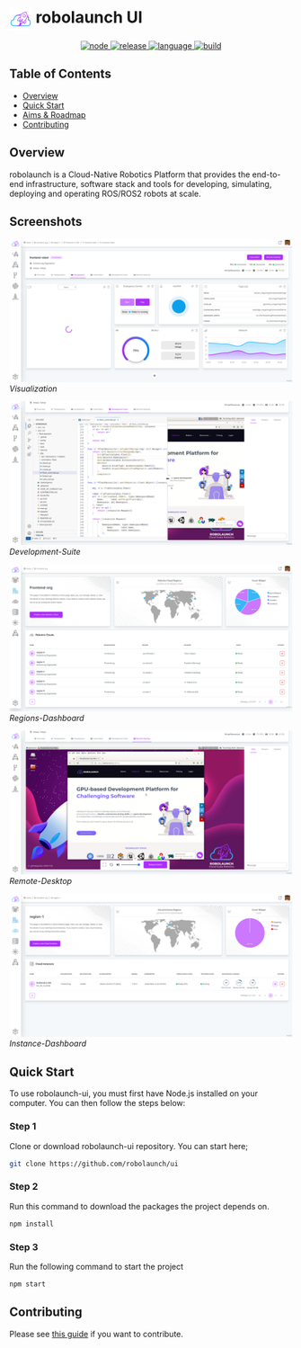 # <img src="https://raw.githubusercontent.com/robolaunch/trademark/main/logos/svg/rocket.svg" width="40" height="40" align="top"> robolaunch UI

<div align="center">
  <p align="center">
    <a href="https://github.com/nodejs">
      <img src="https://img.shields.io/badge/nodejs-18.15.0-dgreen" alt="node">
    </a>
    <a href="https://github.com/robolaunch/ui/releases">
      <img src="https://img.shields.io/badge/release-v0.14.7-red" alt="release">
    </a>
        <a href="#">
      <img src="https://img.shields.io/badge/language-typescript-blue" alt="language">
    </a>
    <a href="https://github.com/robolaunch/ui/actions">
      <img src="https://img.shields.io/badge/build-passing-dgreen" alt="build">
    </a>
  </p>
</div>

## Table of Contents

- [Overview](#overview)
- [Quick Start](#quick-start)
- [Aims & Roadmap](#aims--roadmap)
- [Contributing](#contributing)

## Overview

robolaunch is a Cloud-Native Robotics Platform that provides the end-to-end infrastructure, software stack and tools for developing, simulating, deploying and operating ROS/ROS2 robots at scale.

## Screenshots

![Robolaunch UI](./docs/assets/visualization.png)
_Visualization_

![Robolaunch UI](./docs/assets/dev-suite.png)
_Development-Suite_

![Robolaunch UI](./docs/assets/rc-dashboard.png)
_Regions-Dashboard_

![Robolaunch UI](./docs/assets/remote-desktop.png)
_Remote-Desktop_

![Robolaunch UI](./docs/assets/instance-dashboard.png)
_Instance-Dashboard_

## Quick Start

To use robolaunch-ui, you must first have Node.js installed on your computer. You can then follow the steps below:

### Step 1

Clone or download robolaunch-ui repository. You can start here;

```bash
git clone https://github.com/robolaunch/ui
```

### Step 2

Run this command to download the packages the project depends on.

```bash
npm install
```

### Step 3

Run the following command to start the project

```bash
npm start
```

## Contributing

Please see [this guide](./CONTRIBUTING.md) if you want to contribute.
